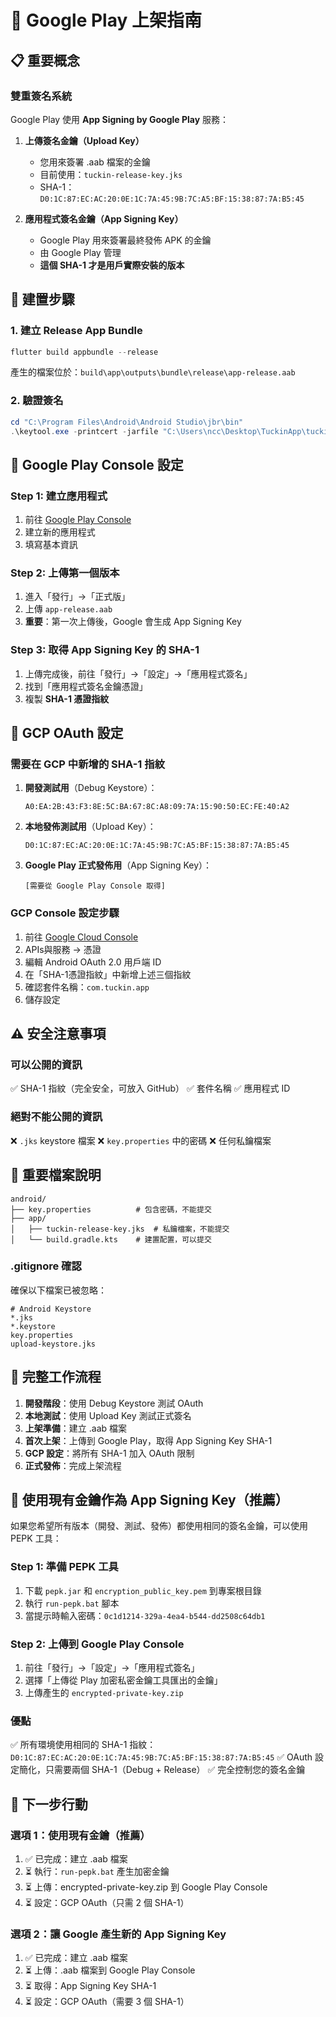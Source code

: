 # 🚀 Google Play 上架指南

## 📋 **重要概念**

### **雙重簽名系統**
Google Play 使用 **App Signing by Google Play** 服務：

1. **上傳簽名金鑰（Upload Key）** 
   - 您用來簽署 .aab 檔案的金鑰
   - 目前使用：`tuckin-release-key.jks`
   - SHA-1：`D0:1C:87:EC:AC:20:0E:1C:7A:45:9B:7C:A5:BF:15:38:87:7A:B5:45`

2. **應用程式簽名金鑰（App Signing Key）**
   - Google Play 用來簽署最終發佈 APK 的金鑰
   - 由 Google Play 管理
   - **這個 SHA-1 才是用戶實際安裝的版本**

## 🔨 **建置步驟**

### **1. 建立 Release App Bundle**
```powershell
flutter build appbundle --release
```

產生的檔案位於：`build\app\outputs\bundle\release\app-release.aab`

### **2. 驗證簽名**
```powershell
cd "C:\Program Files\Android\Android Studio\jbr\bin"
.\keytool.exe -printcert -jarfile "C:\Users\ncc\Desktop\TuckinApp\tuckin\build\app\outputs\bundle\release\app-release.aab"
```

## 📱 **Google Play Console 設定**

### **Step 1: 建立應用程式**
1. 前往 [Google Play Console](https://play.google.com/console)
2. 建立新的應用程式
3. 填寫基本資訊

### **Step 2: 上傳第一個版本**
1. 進入「發行」→「正式版」
2. 上傳 `app-release.aab`
3. **重要**：第一次上傳後，Google 會生成 App Signing Key

### **Step 3: 取得 App Signing Key 的 SHA-1**
1. 上傳完成後，前往「發行」→「設定」→「應用程式簽名」
2. 找到「應用程式簽名金鑰憑證」
3. 複製 **SHA-1 憑證指紋**

## 🔐 **GCP OAuth 設定**

### **需要在 GCP 中新增的 SHA-1 指紋**

1. **開發測試用**（Debug Keystore）：
   ```
   A0:EA:2B:43:F3:8E:5C:BA:67:8C:A8:09:7A:15:90:50:EC:FE:40:A2
   ```

2. **本地發佈測試用**（Upload Key）：
   ```
   D0:1C:87:EC:AC:20:0E:1C:7A:45:9B:7C:A5:BF:15:38:87:7A:B5:45
   ```

3. **Google Play 正式發佈用**（App Signing Key）：
   ```
   [需要從 Google Play Console 取得]
   ```

### **GCP Console 設定步驟**
1. 前往 [Google Cloud Console](https://console.cloud.google.com)
2. APIs與服務 → 憑證
3. 編輯 Android OAuth 2.0 用戶端 ID
4. 在「SHA-1憑證指紋」中新增上述三個指紋
5. 確認套件名稱：`com.tuckin.app`
6. 儲存設定

## ⚠️ **安全注意事項**

### **可以公開的資訊**
✅ SHA-1 指紋（完全安全，可放入 GitHub）
✅ 套件名稱
✅ 應用程式 ID

### **絕對不能公開的資訊**
❌ `.jks` keystore 檔案
❌ `key.properties` 中的密碼
❌ 任何私鑰檔案

## 📄 **重要檔案說明**

```
android/
├── key.properties          # 包含密碼，不能提交
├── app/
│   ├── tuckin-release-key.jks  # 私鑰檔案，不能提交
│   └── build.gradle.kts    # 建置配置，可以提交
```

### **.gitignore 確認**
確保以下檔案已被忽略：
```gitignore
# Android Keystore
*.jks
*.keystore
key.properties
upload-keystore.jks
```

## 🔄 **完整工作流程**

1. **開發階段**：使用 Debug Keystore 測試 OAuth
2. **本地測試**：使用 Upload Key 測試正式簽名
3. **上架準備**：建立 .aab 檔案
4. **首次上架**：上傳到 Google Play，取得 App Signing Key SHA-1
5. **GCP 設定**：將所有 SHA-1 加入 OAuth 限制
6. **正式發佈**：完成上架流程

## 🔐 **使用現有金鑰作為 App Signing Key（推薦）**

如果您希望所有版本（開發、測試、發佈）都使用相同的簽名金鑰，可以使用 PEPK 工具：

### **Step 1: 準備 PEPK 工具**
1. 下載 `pepk.jar` 和 `encryption_public_key.pem` 到專案根目錄
2. 執行 `run-pepk.bat` 腳本
3. 當提示時輸入密碼：`0c1d1214-329a-4ea4-b544-dd2508c64db1`

### **Step 2: 上傳到 Google Play Console**
1. 前往「發行」→「設定」→「應用程式簽名」
2. 選擇「上傳從 Play 加密私密金鑰工具匯出的金鑰」
3. 上傳產生的 `encrypted-private-key.zip`

### **優點**
✅ 所有環境使用相同的 SHA-1 指紋：`D0:1C:87:EC:AC:20:0E:1C:7A:45:9B:7C:A5:BF:15:38:87:7A:B5:45`
✅ OAuth 設定簡化，只需要兩個 SHA-1（Debug + Release）
✅ 完全控制您的簽名金鑰

## 🎯 **下一步行動**

### **選項 1：使用現有金鑰（推薦）**
1. ✅ 已完成：建立 .aab 檔案
2. ⏳ 執行：`run-pepk.bat` 產生加密金鑰
3. ⏳ 上傳：encrypted-private-key.zip 到 Google Play Console
4. ⏳ 設定：GCP OAuth（只需 2 個 SHA-1）

### **選項 2：讓 Google 產生新的 App Signing Key**
1. ✅ 已完成：建立 .aab 檔案
2. ⏳ 上傳：.aab 檔案到 Google Play Console
3. ⏳ 取得：App Signing Key SHA-1
4. ⏳ 設定：GCP OAuth（需要 3 個 SHA-1） 